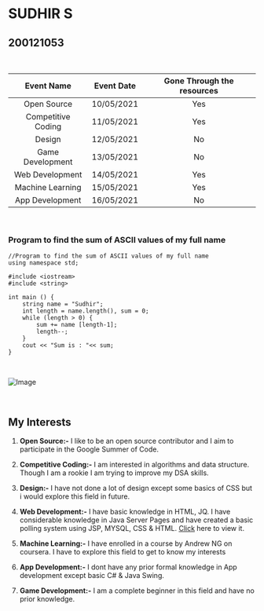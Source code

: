 # **SUDHIR S**
## 200121053

<br>

|Event Name|Event Date|Gone Through the resources|
|:-:|:-:|:-:|
|Open Source|10/05/2021|Yes|
|Competitive Coding|11/05/2021|Yes|
|Design|12/05/2021|No|
|Game Development|13/05/2021|No|
|Web Development|14/05/2021|Yes|
|Machine Learning|15/05/2021|Yes|
|App Development|16/05/2021|No|

<br>

### Program to find the sum of ASCII values of my full name 
```
//Program to find the sum of ASCII values of my full name
using namespace std;

#include <iostream>
#include <string>

int main () {
    string name = "Sudhir";
    int length = name.length(), sum = 0;
    while (length > 0) {
        sum += name [length-1];
        length--;
    }
    cout << "Sum is : "<< sum;
}
```

<br>

![Image](https://raw.githubusercontent.com/codingiitg/open_source_submission/main/coding-club%20logo.png)
 
<br>

## My Interests

1. **Open Source:-** I like to be an open source contributor and I aim to participate in the Google Summer of Code.

2. **Competitive Coding:-** I am interested in algorithms and data structure. Though I am a rookie I am trying to improve my DSA skills.

3. **Design:-** I have not done a lot of design except some basics of CSS but i would explore this field in future.

4. **Web Development:-** I have basic knowledge in HTML, JQ. I have considerable knowledge in Java Server Pages and have created a basic polling system using JSP, MYSQL, CSS & HTML.
[Click](https://github.com/vsbsudhir1412/BPS/find/master) here to view it.

5. **Machine Learning:-** I have enrolled in a course by Andrew NG on coursera. I have to explore this field to get to know my interests
 
6. **App Development:-** I dont have any prior formal knowledge in App development except basic C# & Java Swing.

7. **Game Development:-**  I am a complete beginner in this field and have no prior knowledge.
